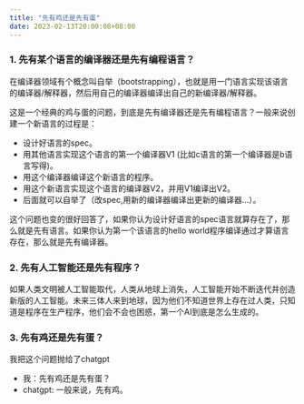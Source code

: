 ```yaml
---
title: "先有鸡还是先有蛋"
date: 2023-02-13T20:00:08+08:00
---
```


### 1. 先有某个语言的编译器还是先有编程语言？

在编译器领域有个概念叫自举（bootstrapping），也就是用一门语言实现该语言的编译器/解释器，然后用自己的编译器编译出自己的新编译器/解释器。

这是一个经典的鸡与蛋的问题，到底是先有编译器还是先有编程语言？一般来说创建一个新语言的过程是：

- 设计好语言的spec。
- 用其他语言实现这个语言的第一个编译器V1 (比如c语言的第一个编译器是b语言写得)。
- 用这个编译器编译这个新语言的程序。
- 用这个新语言实现这个语言的编译器V2，并用V1编译出V2。
- 后面就可以自举了（改spec,用新的编译器编译出更新的编译器...）。

这个问题也变的很好回答了，如果你认为设计好语言的spec语言就算存在了，那么就是先有语言。如果你认为第一个该语言的hello world程序编译通过才算语言存在，那么就是先有编译器。

### 2. 先有人工智能还是先有程序？

如果人类文明被人工智能取代，人类从地球上消失，人工智能开始不断迭代并创造新版的人工智能。未来三体人来到地球，因为他们不知道世界上存在过人类，只知道是程序在生产程序，他们会不会也困惑，第一个AI到底是怎么生成的。

### 3. 先有鸡还是先有蛋？

我把这个问题抛给了chatgpt

- 我：先有鸡还是先有蛋？
- chatgpt: 一般来说，先有鸡。

